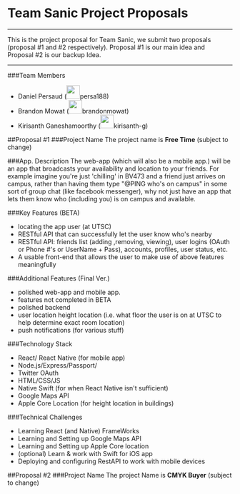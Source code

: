 # Team Sanic Project Proposals
-----
This is the project proposal for Team Sanic, we submit two proposals (proposal \#1 and \#2 respectively). Proposal \#1 is our main idea and Proposal \#2 is our backup Idea.

-----
###Team Members
- Daniel Persaud (<img src="https://encrypted-tbn0.gstatic.com/images?q=tbn:ANd9GcSu_psdppsyLMN0iFDBxy0jRhdKff1VQrKtZpfXorJeFdSkzf6hK96U-Lc" width="30px" height="auto"/>persa188)
- Brandon Mowat (<img src="https://encrypted-tbn0.gstatic.com/images?q=tbn:ANd9GcSu_psdppsyLMN0iFDBxy0jRhdKff1VQrKtZpfXorJeFdSkzf6hK96U-Lc" width="30px" height="auto"/>brandonmowat)
- Kirisanth Ganeshamoorthy (<img src="https://encrypted-tbn0.gstatic.com/images?q=tbn:ANd9GcSu_psdppsyLMN0iFDBxy0jRhdKff1VQrKtZpfXorJeFdSkzf6hK96U-Lc" width="30px" height="auto"/>kirisanth-g)

##Proposal \#1
###Project Name
The project name is **Free Time** (subject to change)

###App. Description
The web-app (which will also be a mobile app.) will be an app that broadcasts your availability and location to your friends. For example imagine you're just 'chilling' in BV473 and a friend just arrives on campus, rather than having them type "@PING who's on campus" in some sort of group chat (like facebook messenger), why not just have an app that lets them know who (including you) is on campus and available.

###Key Features (BETA)
- locating the app user (at UTSC)
- RESTful API that can successfully let the user know who's nearby
- RESTful API: friends list (adding ,removing, viewing), user logins (OAuth or Phone #'s or UserName + Pass), accounts, profiles, user status, etc.
- A usable front-end that allows the user to make use of above features meaningfully

###Additional Features (Final Ver.)
- polished web-app and mobile app.
- features not completed in BETA
- polished backend
- user location height location (i.e. what floor the user is on at UTSC to help determine exact room location)
- push notifications (for various stuff)

###Technology Stack
- React/ React Native (for mobile app)
- Node.js/Express/Passport/
- Twitter OAuth
- HTML/CSS/JS
- Native Swift (for when React Native isn't sufficient)
- Google Maps API
- Apple Core Location (for height location in buildings)

###Technical Challenges
- Learning React (and Native) FrameWorks
- Learning and Setting up Google Maps API
- Learning and Setting up Apple Core location
- (optional) Learn & work with Swift for iOS app
- Deploying and configuring RestAPI to work with mobile devices

##Proposal \#2
###Project Name
The project Name is **CMYK Buyer** (subject to change)
